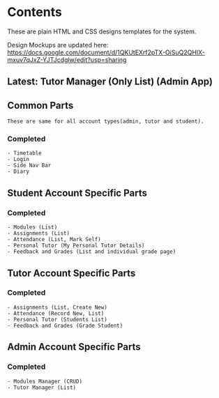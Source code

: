 # Contents

These are plain HTML and CSS designs templates for the system.

Design Mockups are updated here: https://docs.google.com/document/d/1QKUtEXrf2pTX-OiSuQ2QHIX-mxuv7qJxZ-YJTJcdglw/edit?usp=sharing

## Latest: Tutor Manager (Only List) (Admin App)

## Common Parts

    These are same for all account types(admin, tutor and student).

### Completed

    - Timetable
    - Login
    - Side Nav Bar
    - Diary

## Student Account Specific Parts

### Completed

    - Modules (List)
    - Assignments (List)
    - Attendance (List, Mark Self)
    - Personal Tutor (My Personal Tutor Details)
    - Feedback and Grades (List and individual grade page)

## Tutor Account Specific Parts

### Completed

    - Assignments (List, Create New)
    - Attendance (Record New, List)
    - Personal Tutor (Students List)
    - Feedback and Grades (Grade Student)

## Admin Account Specific Parts

### Completed

    - Modules Manager (CRUD)
    - Tutor Manager (List)